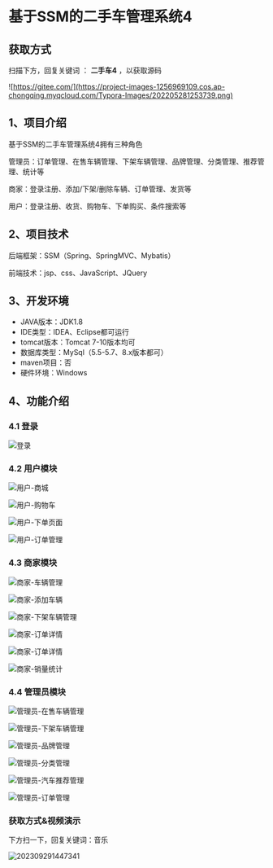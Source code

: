 # 基于SSM的二手车管理系统4
## 获取方式

扫描下方，回复关键词  ： **二手车4** ，以获取源码

![https://gitee.com/](https://project-images-1256969109.cos.ap-chongqing.myqcloud.com/Typora-Images/202205281253739.png)
## 1、项目介绍

基于SSM的二手车管理系统4拥有三种角色

管理员：订单管理、在售车辆管理、下架车辆管理、品牌管理、分类管理、推荐管理、统计等

商家：登录注册、添加/下架/删除车辆、订单管理、发货等

用户：登录注册、收货、购物车、下单购买、条件搜索等


## 2、项目技术

后端框架：SSM（Spring、SpringMVC、Mybatis）

前端技术：jsp、css、JavaScript、JQuery

## 3、开发环境

- JAVA版本：JDK1.8
- IDE类型：IDEA、Eclipse都可运行
- tomcat版本：Tomcat 7-10版本均可
- 数据库类型：MySql（5.5-5.7、8.x版本都可） 
- maven项目：否
- 硬件环境：Windows


## 4、功能介绍

### 4.1 登录

![登录](https://s2.loli.net/2023/10/07/8ZhFHVsandORylC.jpg)

### 4.2 用户模块

![用户-商城](https://s2.loli.net/2023/10/07/tabvsi4rujQTeIP.jpg)

![用户-购物车](https://s2.loli.net/2023/10/07/L2euz7qMlQdBUWr.jpg)

![用户-下单页面](https://s2.loli.net/2023/10/07/fSBeqYPJHIwijEN.jpg)

![用户-订单管理](https://s2.loli.net/2023/10/07/GXyVbO2FRJaZQuw.jpg)

### 4.3 商家模块

![商家-车辆管理](https://s2.loli.net/2023/10/07/9kHrW4IFbqBZcE2.jpg)

![商家-添加车辆](https://s2.loli.net/2023/10/07/7jzRueZ9hbnoiYw.jpg)

![商家-下架车辆管理](https://s2.loli.net/2023/10/07/kZjQsNnXGbKRBSC.jpg)

![商家-订单详情](https://s2.loli.net/2023/10/07/IhmastLCgEeKikM.jpg)

![商家-订单详情](https://s2.loli.net/2023/10/07/IhmastLCgEeKikM.jpg)

![商家-销量统计](https://s2.loli.net/2023/10/07/9F58h34G7UdqCwY.jpg)

### 4.4 管理员模块

![管理员-在售车辆管理](https://s2.loli.net/2023/10/07/Z6KWXnjdbASJOyC.jpg)

![管理员-下架车辆管理](https://s2.loli.net/2023/10/07/KBW9rYuReHaowZJ.jpg)

![管理员-品牌管理](https://s2.loli.net/2023/10/07/CktNwf9BvOXxysa.jpg)

![管理员-分类管理](https://s2.loli.net/2023/10/07/vERxTuQmcVYs4lf.jpg)

![管理员-汽车推荐管理](https://s2.loli.net/2023/10/07/ih39lCUo8rQdWpV.jpg)

![管理员-订单管理](https://s2.loli.net/2023/10/07/TBuyQdocGExelKX.jpg)



### 获取方式&视频演示

下方扫一下，回复关键词：音乐

![202309291447341](https://s2.loli.net/2023/10/06/lxLMirNn2tyaIob.png)





